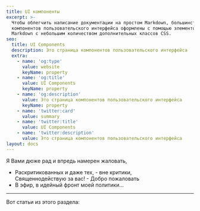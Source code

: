 ```yaml
---
title: UI компоненты
excerpt: >-
  Чтобы облегчить написание документации на простом Markdown, большинство
  компонентов пользовательского интерфейса оформлены с помощью элементов
  Markdown с небольшим количеством дополнительных классов CSS.
seo:
  title: UI Components
  description: Это страница компонентов пользовательского интерфейса
  extra:
    - name: 'og:type'
      value: website
      keyName: property
    - name: 'og:title'
      value: UI Components
      keyName: property
    - name: 'og:description'
      value: Это страница компонентов пользовательского интерфейса
      keyName: property
    - name: 'twitter:card'
      value: summary
    - name: 'twitter:title'
      value: UI Components
    - name: 'twitter:description'
      value: Это страница компонентов пользовательского интерфейса
layout: docs
---
```


Я Вами дюже рад и впредь намерен жаловать,  
- Раскритикованных и даже тех, - вне критики,  
Священнодействую за вас! - Добро пожаловать   
- В эфир, в идейный фронт моей политики...

***

Вот статьи из этого раздела:
